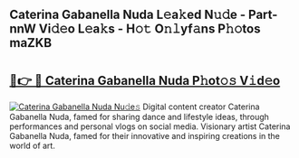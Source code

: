 ## Caterina Gabanella Nuda L𝚎a𝚔ed N𝚞𝚍e - Part-nnW Vi𝚍𝚎o L𝚎a𝚔s - H𝚘𝚝 O𝚗𝚕yf𝚊ns P𝚑𝚘tos maZKB

# <h2><a href="http://kfaccw7.oniu.top/?m=Caterina+Gabanella+Nuda">🔗👉 🔴 Caterina Gabanella Nuda P𝚑ot𝚘𝚜 V𝚒d𝚎o</a></h2>

[![Caterina Gabanella Nuda Nu𝚍e𝚜](https://i.imgur.com/0qMVB7G.gif)](http://kfaccw7.oniu.top/?m=Caterina+Gabanella+Nuda)
Digital content creator Caterina Gabanella Nuda, famed for sharing dance and lifestyle ideas, through performances and personal vlogs on social media. Visionary artist Caterina Gabanella Nuda, famed for their innovative and inspiring creations in the world of art.  
